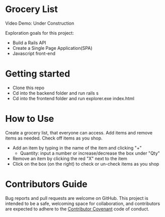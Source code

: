 # Grocery List
Video Demo: Under Construction

Exploration goals for this project:
- Build a Rails API
- Create a Single Page Application(SPA)
- Javascript front-end

# Getting started
- Clone this repo
- Cd into the backend folder and run rails s
- Cd into the frontend folder and run explorer.exe index.html

# How to Use
Create a grocery list, that everyone can access.
Add items and remove items as needed.
Check off items as you shop.
- Add an item by typing in the name of the item and clicking "+"
    - Quantity: input a number or increase/decrease the box under "Qty" 
- Remove an item by clicking the red "X" next to the item
- Click on the box (on the right) to check or un-check items as you shop

# Contributors Guide
Bug reports and pull requests are welcome on GitHub. This project is intended to be a safe, welcoming space for collaboration, and contributors are expected to adhere to the [Contributor Covenant](http://contributor-covenant.org) code of conduct.

